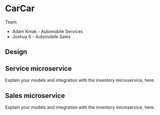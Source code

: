 # CarCar

Team:

* Adam Kmak - Automobile Services
* Joshua S - Automobile Sales

## Design

## Service microservice

Explain your models and integration with the inventory
microservice, here.

## Sales microservice

Explain your models and integration with the inventory
microservice, here.
